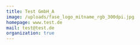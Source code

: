 ```yaml
---
title: Test GmbH_A
image: /uploads/fase_logo_mitname_rgb_300dpi.jpg
homepage: www.test.de
mail: test@test.de
organization: true
---
```


